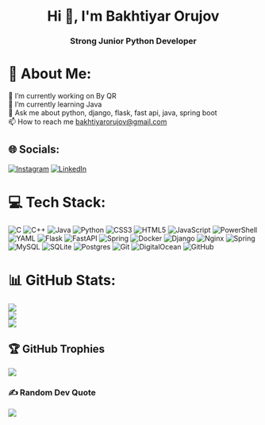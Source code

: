 <h1 align="center">Hi 👋, I'm Bakhtiyar Orujov</h1>
<h3 align="center">Strong Junior Python Developer</h3>

# 💫 About Me:
🔭 I’m currently working on By QR<br>🌱 I’m currently learning Java<br>💬 Ask me about python, django, flask, fast api, java, spring boot<br>📫 How to reach me bakhtiyarorujov@gmail.com


## 🌐 Socials:
[![Instagram](https://img.shields.io/badge/Instagram-%23E4405F.svg?logo=Instagram&logoColor=white)](https://instagram.com/bakhtiyarorujov) [![LinkedIn](https://img.shields.io/badge/LinkedIn-%230077B5.svg?logo=linkedin&logoColor=white)](https://linkedin.com/in/bakhtiyarorujov) 

# 💻 Tech Stack:
![C](https://img.shields.io/badge/c-%2300599C.svg?style=for-the-badge&logo=c&logoColor=white) ![C++](https://img.shields.io/badge/c++-%2300599C.svg?style=for-the-badge&logo=c%2B%2B&logoColor=white) ![Java](https://img.shields.io/badge/java-%23ED8B00.svg?style=for-the-badge&logo=openjdk&logoColor=white) ![Python](https://img.shields.io/badge/python-3670A0?style=for-the-badge&logo=python&logoColor=ffdd54) ![CSS3](https://img.shields.io/badge/css3-%231572B6.svg?style=for-the-badge&logo=css3&logoColor=white) ![HTML5](https://img.shields.io/badge/html5-%23E34F26.svg?style=for-the-badge&logo=html5&logoColor=white) ![JavaScript](https://img.shields.io/badge/javascript-%23323330.svg?style=for-the-badge&logo=javascript&logoColor=%23F7DF1E) ![PowerShell](https://img.shields.io/badge/PowerShell-%235391FE.svg?style=for-the-badge&logo=powershell&logoColor=white) ![YAML](https://img.shields.io/badge/yaml-%23ffffff.svg?style=for-the-badge&logo=yaml&logoColor=151515) ![Flask](https://img.shields.io/badge/flask-%23000.svg?style=for-the-badge&logo=flask&logoColor=white) ![FastAPI](https://img.shields.io/badge/FastAPI-005571?style=for-the-badge&logo=fastapi) ![Spring](https://img.shields.io/badge/spring-%236DB33F.svg?style=for-the-badge&logo=spring&logoColor=white) ![Docker](https://img.shields.io/badge/docker-%230db7ed.svg?style=for-the-badge&logo=docker&logoColor=white) ![Django](https://img.shields.io/badge/django-%23092E20.svg?style=for-the-badge&logo=django&logoColor=white) ![Nginx](https://img.shields.io/badge/nginx-%23009639.svg?style=for-the-badge&logo=nginx&logoColor=white) ![Spring](https://img.shields.io/badge/spring-%236DB33F.svg?style=for-the-badge&logo=spring&logoColor=white) ![MySQL](https://img.shields.io/badge/mysql-4479A1.svg?style=for-the-badge&logo=mysql&logoColor=white) ![SQLite](https://img.shields.io/badge/sqlite-%2307405e.svg?style=for-the-badge&logo=sqlite&logoColor=white) ![Postgres](https://img.shields.io/badge/postgres-%23316192.svg?style=for-the-badge&logo=postgresql&logoColor=white) ![Git](https://img.shields.io/badge/git-%23F05033.svg?style=for-the-badge&logo=git&logoColor=white) ![DigitalOcean](https://img.shields.io/badge/DigitalOcean-%230167ff.svg?style=for-the-badge&logo=digitalOcean&logoColor=white) ![GitHub](https://img.shields.io/badge/github-%23121011.svg?style=for-the-badge&logo=github&logoColor=white)
# 📊 GitHub Stats:
![](https://github-readme-stats.vercel.app/api?username=bakhtiyarorujov&theme=dark&hide_border=false&include_all_commits=false&count_private=false)<br/>
![](https://github-readme-streak-stats.herokuapp.com/?user=bakhtiyarorujov&theme=dark&hide_border=false)<br/>
![](https://github-readme-stats.vercel.app/api/top-langs/?username=bakhtiyarorujov&theme=dark&hide_border=false&include_all_commits=false&count_private=false&layout=compact)

## 🏆 GitHub Trophies
![](https://github-profile-trophy.vercel.app/?username=bakhtiyarorujov&theme=radical&no-frame=false&no-bg=true&margin-w=4)

### ✍️ Random Dev Quote
![](https://quotes-github-readme.vercel.app/api?type=horizontal&theme=radical)


